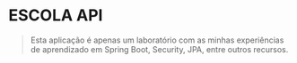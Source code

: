 # ESCOLA API

> Esta aplicação é apenas um laboratório com as minhas experiências
> de aprendizado em Spring Boot, Security, JPA, entre outros recursos.
